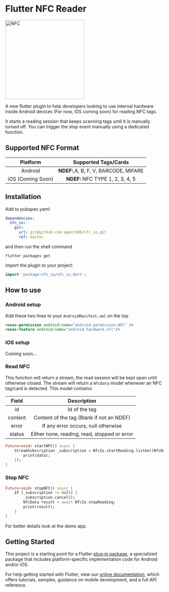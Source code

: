 # Flutter NFC Reader

<img src="https://upload.wikimedia.org/wikipedia/commons/thumb/7/75/NFC_logo.svg/2000px-NFC_logo.svg.png" alt="NFC" width="250"/>

A new flutter plugin to help developers looking to use internal hardware inside Android devices (For now, iOS coming soon) for reading NFC tags.

It starts a reading session that keeps scanning tags until it is manually turned off.
You can trigger the stop event manually using a dedicated function.

## Supported NFC Format

|      Platform     |          Supported Tags/Cards         |
|:-----------------:|:-------------------------------------:|
| Android           | **NDEF:**,A, B, F, V, BARCODE, MIFARE |
| iOS (Coming Soon) | **NDEF:** NFC TYPE 1, 2, 3, 4, 5      |

## Installation

Add to pubspec.yaml:

```yaml
dependencies:
  nfc_io:
    git:
      url: git@github.com:agent306/nfc_io.git
      ref: master
```

and then run the shell command

```shell
flutter packages get
```

import the plugin to your project:

```dart
import 'package:nfc_io/nfc_io.dart';
```

## How to use

### Android setup

Add these two lines to your `AndroidManifest.xml` on the top

```xml
<uses-permission android:name="android.permission.NFC" />
<uses-feature android:name="android.hardware.nfc"/>
```

### iOS setup

Coming soon...

### Read NFC

This function will return a stream, the read session will be kept open until otherwise closed.
The stream will return a `NfcData` model whenever an NFC tag/card is detected. This model contains:

|  Field  |                  Description                 |
|:-------:|:--------------------------------------------:|
| id      | Id of the tag                                |
| content | Content of the tag (Blank if not an NDEF)    |
| error   | If any error occurs, null otherwise          |
| status  | Either none, reading, read, stopped or error |

```dart
Future<void> startNFC() async {
    StreamSubscription _subscription = NfcIo.startReading.listen((NfcData data) {
        print(data);
    });
}
```

### Stop NFC

```dart
Future<void> stopNFC() async {
    if (_subscription != null) {
        _subscription.cancel();
        NfcData result = await NfcIo.stopReading;
        print(result);
    }
}
```

For better details look at the demo app.

## Getting Started

This project is a starting point for a Flutter
[plug-in package](https://flutter.dev/developing-packages/),
a specialized package that includes platform-specific implementation code for
Android and/or iOS.

For help getting started with Flutter, view our 
[online documentation](https://flutter.dev/docs), which offers tutorials, 
samples, guidance on mobile development, and a full API reference.

